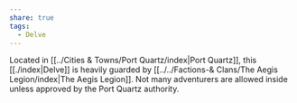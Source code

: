 ```yaml
---
share: true
tags:
  - Delve
---
```


Located in [[../Cities & Towns/Port Quartz/index|Port Quartz]], this [[./index|Delve]] is heavily guarded by [[../../Factions-& Clans/The Aegis Legion/index|The Aegis Legion]]. Not many adventurers are allowed inside unless approved by the Port Quartz authority.
